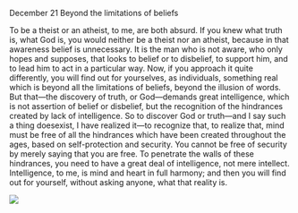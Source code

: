 
December 21
Beyond the limitations of beliefs

To be a theist or an atheist, to me, are both absurd. If you knew what truth is, what God is, you would neither be a theist nor an atheist, because in that awareness belief is unnecessary. It is the man who is not aware, who only hopes and supposes, that looks to belief or to disbelief, to support him, and to lead him to act in a particular way.
Now, if you approach it quite differently, you will find out for yourselves, as individuals, something real which is beyond all the limitations of beliefs, beyond the illusion of words. But that—the discovery of truth, or God—demands great intelligence, which is not assertion of belief or disbelief, but the recognition of the hindrances created by lack of intelligence. So to discover God or truth—and I say such a thing doesexist, I have realized it—to recognize that, to realize that, mind must be free of all the hindrances which have been created throughout the ages, based on self-protection and security. You cannot be free of security by merely saying that you are free. To penetrate the walls of these hindrances, you need to have a great deal of intelligence, not mere intellect. Intelligence, to me, is mind and heart in full harmony; and then you will find out for yourself, without asking anyone, what that reality is.

![](https://mermaid.ink/img/pako:eNo9kVFPwjAQx79Kc89jlLINtwcTYEZ9UBPlyY2Hst1YzdZi16kIfHe7AjZpcnf53f9_7R2gUCVCAlvNdzVZpbkk9syzle5NPb5X5ZqMRrfHV_zshcbuSBbZ_JtrlNh140dpsGnEFmWB63PnwuEvX6gL1Q78MnsQstTcIt2FWV4ku74xRFVHkmYLbARW41R0GxddyJSMfIu-IUrCrdj832QoPytDPvrOEOHmwMJ4ZNMbUnPdKrm30qS13oTbWyPXxgmABy3qlovSPvswCOZgamwxh8SGJVbczpVDLk8W5b1Rb3tZQGJ0jx70u5IbTAW3H9ZCUvGms9Udl5Ac4AcSNp36E8pmNGJRHDIaeLCHZDKhfhRGEaN0ehNELD558KuUFaB-GLKQUsbiOJgFtvPqcVcKo_TVF132dF6W25lzfXciA3L6A_QXkcg?type=png)